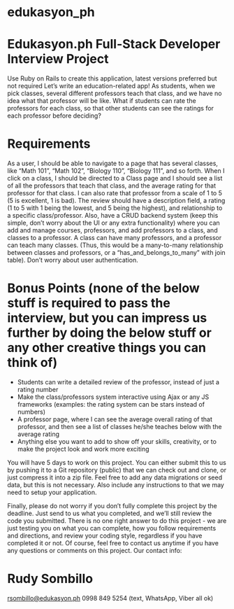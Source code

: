 # edukasyon_ph

# Edukasyon.ph Full-Stack Developer Interview Project

Use Ruby on Rails to create this application, latest versions preferred but not required
Let’s write an education-related app! As students, when we pick classes, several different
professors teach that class, and we have no idea what that professor will be like. What if
students can rate the professors for each class, so that other students can see the ratings for
each professor before deciding?

# Requirements
As a user, I should be able to navigate to a page that has several classes, like “Math 101”,
“Math 102”, “Biology 110”, “Biology 111”, and so forth. When I click on a class, I should be
directed to a Class page and I should see a list of all the professors that teach that class, and
the average rating for that professor for that class. I can also rate that professor from a scale of
1 to 5 (5 is excellent, 1 is bad).
The review should have a description field, a rating (1 to 5 with 1 being the lowest, and 5 being
the highest), and relationship to a specific class/professor.
Also, have a CRUD backend system (keep this simple, don’t worry about the UI or any extra
functionality) where you can add and manage courses, professors, and add professors to a
class, and classes to a professor. A class can have many professors, and a professor can teach
many classes. (Thus, this would be a many-to-many relationship between classes and
professors, or a “has_and_belongs_to_many” with join table). Don’t worry about user
authentication.

# Bonus Points (none of the below stuff is required to pass the interview, but you can impress us further by doing the below stuff or any other creative things you can think of)

* Students can write a detailed review of the professor, instead of just a rating number
* Make the class/professors system interactive using Ajax or any JS frameworks (examples: the
rating system can be stars instead of numbers)
* A professor page, where I can see the average overall rating of that professor, and then see a
list of classes he/she teaches below with the average rating
* Anything else you want to add to show off your skills, creativity, or to make the project look
and work more exciting

You will have 5 days to work on this project. You can either submit this to us by pushing it to a
Git repository (public) that we can check out and clone, or just compress it into a zip file. Feel
free to add any data migrations or seed data, but this is not necessary. Also include any
instructions to that we may need to setup your application.

Finally, please do not worry if you don’t fully complete this project by the deadline. Just send
to us what you completed, and we’ll still review the code you submitted. There is no one right 
answer to do this project - we are just testing you on what you can complete, how you follow
requirements and directions, and review your coding style, regardless if you have completed it
or not. Of course, feel free to contact us anytime if you have any questions or comments on
this project. Our contact info:

# Rudy Sombillo
rsombillo@edukasyon.ph
0998 849 5254 (text, WhatsApp, Viber all ok)